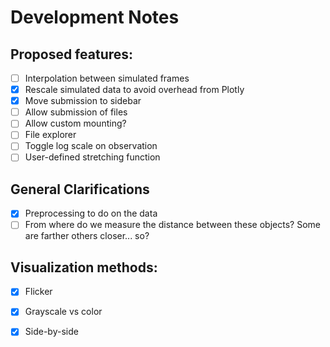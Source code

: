 # Development Notes 
## Proposed features: 
- [ ] Interpolation between simulated frames
- [x] Rescale simulated data to avoid overhead from Plotly
- [x] Move submission to sidebar 
- [ ] Allow submission of files
- [ ] Allow custom mounting?
- [ ] File explorer
- [ ] Toggle log scale on observation
- [ ] User-defined stretching function

## General Clarifications 
- [x] Preprocessing to do on the data
- [ ] From where do we measure the distance between these objects? Some are
	   farther others closer... so?

## Visualization methods: 
- [x] Flicker 
- [x] Grayscale vs color 
- [x] Side-by-side 



